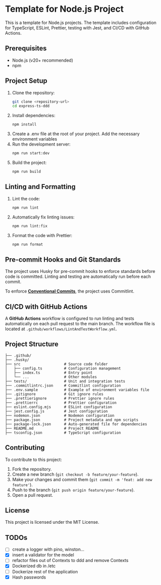 # Template for Node.js Project

This is a template for Node.js projects. The template includes configuration for TypeScript, ESLint, Prettier, testing with Jest, and CI/CD with GitHub Actions.

## Prerequisites

- Node.js (v20+ recommended)
- npm

## Project Setup

1. Clone the repository:
   ```bash
   git clone <repository-url>
   cd express-ts-ddd
   ```
2. Install dependencies:
   ```bash
   npm install
   ```
3. Create a .env file at the root of your project.
   Add the necessary environment variables
4. Run the development server:
   ```bash
   npm run start:dev
   ```
5. Build the project:
   ```bash
   npm run build
   ```

## Linting and Formatting

1. Lint the code:
   ```bash
   npm run lint
   ```
2. Automatically fix linting issues:
   ```bash
   npm run lint:fix
   ```
3. Format the code with Prettier:
   ```bash
   npm run format
   ```

## Pre-commit Hooks and Git Standards

The project uses Husky for pre-commit hooks to enforce standards before code is committed. Linting and testing are automatically run before each commit.

To enforce **[Conventional Commits](https://gist.github.com/Zekfad/f51cb06ac76e2457f11c80ed705c95a3)**, the project uses Commitlint.

## CI/CD with GitHub Actions

A **GitHub Actions** workflow is configured to run linting and tests automatically on each pull request to the main branch. The workflow file is located at `.github/workflows/LintAndTestWorkflow.yml`.

## Project Structure

```
├── .github/
├── .husky/
├── src                    # Source code folder
│   ├── config.ts          # Configuration management
│   ├── index.ts           # Entry point
│   └── ...                # Other modules
├── tests/                 # Unit and integration tests
├── .commitlintrc.json     # Commitlint configuration
├── .env.sample            # Example of environment variables file
├── .gitignore             # Git ignore rules
├── .prettierignore        # Prettier ignore rules
├── .prettierrc            # Prettier configuration
├── eslint.config.mjs      # ESLint configuration
├── jest.config.js         # Jest configuration
├── nodemon.json           # Nodemon configuration
├── package.json           # Project metadata and npm scripts
├── package-lock.json      # Auto-generated file for dependencies
├── README.md              # Project README
├── tsconfig.json          # TypeScript configuration
```

## Contributing

To contribute to this project:

1. Fork the repository.
2. Create a new branch (`git checkout -b feature/your-feature`).
3. Make your changes and commit them (`git commit -m 'feat: add new feature'`).
4. Push to the branch (`git push origin feature/your-feature`).
5. Open a pull request.

## License

This project is licensed under the MIT License.

## TODOs

- [ ] create a logger with pino, winston...
- [x] insert a validator for the model
- [ ] refactor files out of Contexts to ddd and remove Contexts
- [x] Dockerized db in /etc
- [ ] Dockerize rest of the application
- [x] Hash passwords
